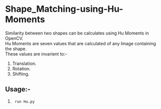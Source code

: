 # Shape_Matching-using-Hu-Moments
Similarity between two shapes can be calculates using Hu Moments in OpenCV.  
Hu Moments are seven values that are calculated of any Image containing the shape.  
These values are invarient to:-
1. Translation.  
2. Rotation.  
3. Shifting.   

## Usage:-  
1. <code> run Hu.py </code>
